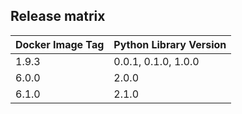 ## Release matrix

| Docker Image Tag | Python Library Version |
|------------------|------------------------|
| 1.9.3 | 0.0.1, 0.1.0, 1.0.0 |
| 6.0.0 | 2.0.0 |
| 6.1.0 | 2.1.0 |
